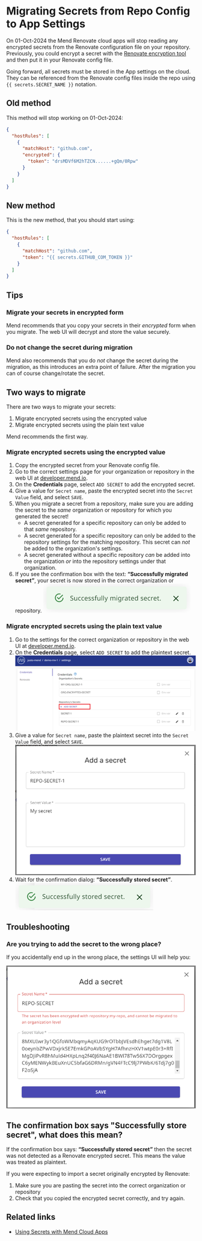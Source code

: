 # Migrating Secrets from Repo Config to App Settings

On 01-Oct-2024 the Mend Renovate cloud apps will stop reading any encrypted secrets from the Renovate configuration file on your repository.
Previously, you could encrypt a secret with the [Renovate encryption tool](https://app.renovatebot.com/encrypt) and then put it in your Renovate config file.

Going forward, all secrets must be stored in the App settings on the cloud.
They can be referenced from the Renovate config files inside the repo using `{{ secrets.SECRET_NAME }}` notation.

## Old method

This method will stop working on 01-Oct-2024:

```json "Put encrypted secret in Renovate config"
{
  "hostRules": [
    {
      "matchHost": "github.com",
      "encrypted": {
        "token": "drsMDVf6M2hTZCN......+gQm/0Rpw"
      }
    }
  ]
}
```

## New method

This is the new method, that you should start using:

```json "Reference the app secret in the Renovate config"
{
  "hostRules": [
    {
      "matchHost": "github.com",
      "token": "{{ secrets.GITHUB_COM_TOKEN }}"
    }
  ]
}
```

## Tips

### Migrate your secrets in encrypted form

Mend recommends that you copy your secrets in their _encrypted_ form when you migrate.
The web UI will decrypt and store the value securely.

### Do not change the secret during migration

Mend also recommends that you do _not_ change the secret during the migration, as this introduces an extra point of failure.
After the migration you can of course change/rotate the secret.

## Two ways to migrate

There are two ways to migrate your secrets:

1. Migrate encrypted secrets using the encrypted value
2. Migrate encrypted secrets using the plain text value

Mend recommends the first way.

### Migrate encrypted secrets using the encrypted value

1. Copy the encrypted secret from your Renovate config file.
2. Go to the correct settings page for your organization or repository in the web UI at [developer.mend.io](https://developer.mend.io).
3. On the **Credentials** page, select `ADD SECRET` to add the encrypted secret.
4. Give a value for `Secret name`, paste the encrypted secret into the `Secret Value` field, and select `SAVE`.
5. When you migrate a secret from a repository, make sure you are adding the secret to the _same_ organization or repository for which you generated the secret!
   - A secret generated for a specific repository can only be added to that _same_ repository.
   - A secret generated for a specific repository can only be added to the repository settings for the matching repository. This secret can _not_ be added to the organization's settings.
   - A secret generated without a specific repository _can_ be added into the organization _or_ into the repository settings under that organization.
6. If you see the confirmation box with the text: **“Successfully migrated secret”**, your secret is now stored in the correct organization or repository.
   ![Successfully migrated secret](../assets/images/app-settings/stored-secret-encrypted.png)

### Migrate encrypted secrets using the plain text value

1. Go to the settings for the correct organization or repository in the web UI at [developer.mend.io](https://developer.mend.io).
2. On the **Credentials** page, select `ADD SECRET` to add the plaintext secret.
   ![Add repo secret](../assets/images/app-settings/add-repo-secret.png)
3. Give a value for `Secret name`, paste the plaintext secret into the `Secret Value` field, and select `SAVE`.
   ![Add a Secret dialog box](../assets/images/app-settings/add-a-secret.png)
4. Wait for the confirmation dialog: **“Successfully stored secret”**.
   ![Successfully stored secret](../assets/images/app-settings/stored-secret-plaintext.png)

## Troubleshooting

### Are you trying to add the secret to the wrong place?

If you accidentally end up in the wrong place, the settings UI will help you:

![Migrating secrets error](../assets/images/app-settings/encrypted-secrets-error.png)

## The confirmation box says "Successfully store secret", what does this mean?

If the confirmation box says: **“Successfully stored secret”** then the secret was not detected as a Renovate encrypted secret.
This means the value was treated as plaintext.

If you were expecting to import a secret originally encrypted by Renovate:

1. Make sure you are pasting the secret into the correct organization or repository
2. Check that you copied the encrypted secret correctly, and try again.

## Related links

- [Using Secrets with Mend Cloud Apps](app-secrets.md)
